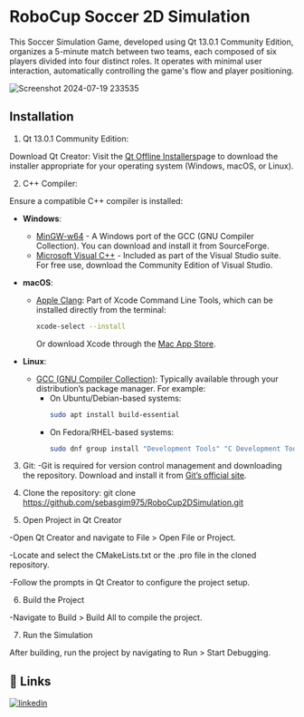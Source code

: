 
# RoboCup Soccer 2D Simulation

This Soccer Simulation Game, developed using Qt 13.0.1 Community Edition, organizes a 5-minute match between two teams, each composed of six players divided into four distinct roles. It operates with minimal user interaction, automatically controlling the game's flow and player positioning.


![Screenshot 2024-07-19 233535](https://github.com/user-attachments/assets/c1b301f7-e7fc-4176-9a9f-2fc3bd27a132)


## Installation

1. Qt 13.0.1 Community Edition:

Download Qt Creator: Visit the [Qt Offline Installers](https://www.qt.io/download)page to download the installer appropriate for your operating system (Windows, macOS, or Linux).

2. C++ Compiler:

Ensure a compatible C++ compiler is installed:

- **Windows**:
  - [MinGW-w64](https://sourceforge.net/projects/mingw-w64/) - A Windows port of the GCC (GNU Compiler Collection). You can download and install it from SourceForge.
  - [Microsoft Visual C++](https://visualstudio.microsoft.com/vs/features/cplusplus/) - Included as part of the Visual Studio suite. For free use, download the Community Edition of Visual Studio.

- **macOS**:
  - [Apple Clang](https://developer.apple.com/xcode/features/): Part of Xcode Command Line Tools, which can be installed directly from the terminal:
    ```bash
    xcode-select --install
    ```
    Or download Xcode through the [Mac App Store](https://apps.apple.com/us/app/xcode/id497799835).

- **Linux**:
  - [GCC (GNU Compiler Collection)](https://gcc.gnu.org/): Typically available through your distribution’s package manager. For example:
    - On Ubuntu/Debian-based systems:
      ```bash
      sudo apt install build-essential
      ```
    - On Fedora/RHEL-based systems:
      ```bash
      sudo dnf group install "Development Tools" "C Development Tools and Libraries"
      ```

3. Git:
-Git is required for version control management and downloading the repository. Download and install it from [Git’s official site](https://git-scm.com/downloads).

4. Clone the repository:
git clone https://github.com/sebasgim975/RoboCup2DSimulation.git

5. Open Project in Qt Creator

-Open Qt Creator and navigate to File > Open File or Project.

-Locate and select the CMakeLists.txt or the .pro file in the cloned repository.

-Follow the prompts in Qt Creator to configure the project setup.

6. Build the Project

-Navigate to Build > Build All to compile the project.

7. Run the Simulation

After building, run the project by navigating to Run > Start Debugging.
## 🔗 Links
[![linkedin](https://img.shields.io/badge/linkedin-0A66C2?style=for-the-badge&logo=linkedin&logoColor=white)](https://www.linkedin.com/in/sebas-gim/)


